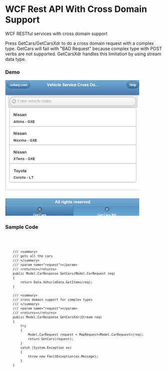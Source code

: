 <h1>WCF Rest API With Cross Domain Support</h1>

WCF RESTful services with cross domain support
<p>
Press GetCars/GetCarsXdr to do a cross domain request with a complex type. GetCars will fail with "BAD Request" because complex type with POST verbs are not supported. GetCarsXdr handles this limitation by using stream data type.
</p>

<h3>Demo</h3>
<img src="ogbi.web.WebClientTest/images/wcf-crossdomain.png" />

<h3>Sample Code</h3>
<code>

        /// <summary>
        /// gets all the cars
        /// </summary>
        /// <param name="request"></param>
        /// <returns></returns>
        public Model.CarResponse GetCars(Model.CarRequest req)
        {
            return Data.VehicleData.GetItems(req);
        }

        /// <summary>
        /// cross domain support for complex types
        /// </summary>
        /// <param name="request"></param>
        /// <returns></returns>
        public Model.CarResponse GetCarsXdr(Stream req)
        {
            try
            {
                Model.CarRequest request = MapRequest<Model.CarRequest>(req);
                return GetCars(request);
            }
            catch (System.Exception ex)
            {
                throw new FaultException(ex.Message);
            }
        }       
</code>